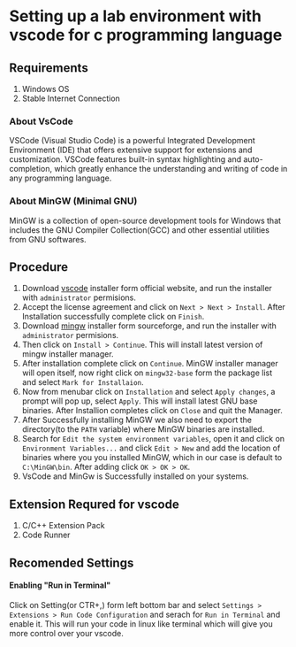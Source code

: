 # Setting up a lab environment with vscode for c programming language

## Requirements
1. Windows OS
2. Stable Internet Connection

### About VsCode
VSCode (Visual Studio Code) is a powerful Integrated Development Environment (IDE) that offers extensive support for extensions and customization. VSCode features built-in syntax highlighting and auto-completion, which greatly enhance the understanding and writing of code in any programming language.

### About MinGW (Minimal GNU)
MinGW is a collection of open-source development tools for Windows that includes the GNU Compiler Collection(GCC) and other essential utilities from GNU softwares.

## Procedure
1. Download [vscode](https://code.visualstudio.com/download) installer form official website, and run the installer with `administrator` permisions.
2. Accept the license agreement and click on `Next > Next > Install`. After Installation successfully complete click on `Finish`.
4. Download [mingw](ceforge.net/projects/mingw/) installer form sourceforge, and run the installer with `administrator` permisions.
5. Then click on `Install > Continue`. This will install latest version of mingw installer manager.
6. After installation complete click on `Continue`. MinGW installer manager will open itself, now right click on `mingw32-base` form the package list and select `Mark for Installaion`.
7. Now from menubar click on `Installation` and select `Apply changes`, a prompt will pop up, select `Apply`. This will install latest GNU base binaries. After Installion completes click on `Close` and quit the Manager.
8. After Successfully installing MinGW we also need to export the directory(to the `PATH` variable) where MinGW binaries are installed.
9. Search for `Edit the system environment variables`, open it and click on `Environment Variables...` and click `Edit > New` and add the location of binaries where you you installed MinGW, which in our case is default to `C:\MinGW\bin`. After adding click `OK > OK > OK`.
10. VsCode and MinGw is Successfully installed on your systems.

## Extension Requred for vscode
1. C/C++ Extension Pack
2. Code Runner

## Recomended Settings
#### Enabling "Run in Terminal"
Click on Setting(or CTR+,) form left bottom bar and select `Settings > Extensions > Run Code Configuration` and serach for `Run in Terminal` and enable it. This will run your code in linux like terminal which will give you more control over your vscode.
